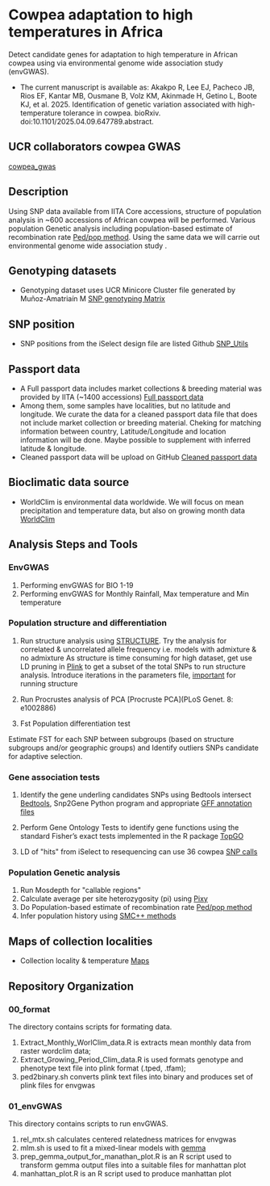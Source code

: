 # Cowpea adaptation to high temperatures in Africa
 
Detect candidate genes for adaptation to high temperature in African cowpea using via environmental genome wide association study (envGWAS).

* The current manuscript is available as:
Akakpo R, Lee EJ, Pacheco JB, Rios EF, Kantar MB, Ousmane B, Volz KM, Akinmade H, Getino L, Boote KJ, et al. 2025. Identification of genetic variation associated with high-temperature tolerance in cowpea. bioRxiv. doi:10.1101/2025.04.09.647789.abstract.

## UCR collaborators cowpea GWAS
[cowpea_gwas](https://github.com/cjfiscus/cowpea_gwas)

## Description
Using SNP data available from IITA Core accessions, structure of population analysis in ~600 accessions of African cowpea will be performed. Various population Genetic analysis including population-based estimate of recombination rate  [Ped/pop method](doi:10.1101/gr.067181.107). Using the same data we will carrie out environmental genome wide association study . 

## Genotyping datasets
- Genotyping dataset uses UCR Minicore Cluster file generated by Muñoz-Amatriaín M [SNP genotyping Matrix](https://www.dropbox.com/s/qiw024smgmj7snd/IITA_Core_SNPs_MinicoreCluster.xlsx?dl=0) 

## SNP position
- SNP positions from the iSelect design file are listed Github [SNP_Utils](https://github.com/MorrellLAB/cowpea_annotation/tree/main/Results)

## Passport data
- A Full passport data includes market collections & breeding material was provided by IITA (~1400 accessions) [Full passport data](https://www.dropbox.com/s/33pkna1l2ckjrgp/IITA_Core_2021_PassportData.xlsx?dl=0)
- Among them, some samples have localities, but no latitude and longitude.  We curate the data for a cleaned passport data file that does not include market collection or breeding material.  Cheking for matching information between country, Latitude/Longitude and location information will be done. Maybe possible to supplement with inferred latitude & longitude.
- Cleaned passport data will be upload on GitHub [Cleaned passport data](...) 

## Bioclimatic data source
- WorldClim is environmental data worldwide. We will focus on mean precipitation and temperature data, but also on growing month data [WorldClim](https://www.worldclim.org)

## Analysis Steps and Tools

### EnvGWAS

1. Performing envGWAS for BIO 1-19
2. Performing envGWAS for Monthly Rainfall, Max temperature and Min temperature

###  Population structure and differentiation 

1. Run structure analysis using [STRUCTURE](https://web.stanford.edu/group/pritchardlab/structure.html).  Try the analysis for correlated & uncorrelated allele frequency i.e. models with admixture & no admixture
As structure is time consuming for high dataset, get use LD pruning in [Plink](https://zzz.bwh.harvard.edu/plink/) to get a subset of the total SNPs to run structure analysis. Introduce iterations in the parameters file, [important](https://rosenberglab.stanford.edu/clumpp.html) for running structure

2. Run Procrustes analysis of PCA [Procruste PCA](PLoS Genet. 8: e1002886)

3. Fst Population differentiation test
 
Estimate FST for each SNP between subgroups (based on structure subgroups and/or geographic groups) and Identify outliers SNPs candidate for adaptive selection.

### Gene association tests

1. Identify the gene underling candidates SNPs using Bedtools intersect [Bedtools](https://bedtools.readthedocs.io/en/latest/), Snp2Gene Python program and appropriate [GFF annotation files](https://github.com/MorrellLAB/cowpea_annotation/blob/main/Results/IT97K-499-35_v1.0/iSelect_genotyped.vcf)
2. Perform Gene Ontology Tests to identify gene functions using the standard Fisher’s exact tests implemented in the R package [TopGO](https://doi.org/10.1093/bioinformatics/btl140)

3. LD of "hits" from iSelect to resequencing can use 36 cowpea [SNP calls](https://github.com/MorrellLAB/Env_Assoc/tree/master/script/LD_Analysis)

### Population Genetic analysis

1. Run Mosdepth for "callable regions" 
2. Calculate average per site heterozygosity (pi) using [Pixy](https://pixy.readthedocs.io/en/latest/)
3. Do Population-based estimate of recombination rate [Ped/pop method](doi:10.1101/gr.067181.107)
4. Infer population history using [SMC++ methods](https://doi.org/10.1038/ng.3748)

## Maps of collection localities

* Collection locality & temperature
[Maps](https://www.dropbox.com/sh/6wkzny0nhugh472/AAD6MSjfgUfeNMcKa_o26sAAa?dl=0)


## Repository Organization

### 00_format

The directory contains scripts for formating data.

1. Extract_Monthly_WorlClim_data.R is extracts mean monthly data from raster wordclim data;
2. Extract_Growing_Period_Clim_data.R is used formats genotype and phenotype text file into plink format (.tped, .tfam);
3. ped2binary.sh converts plink text files into binary and produces set of plink files for envgwas

### 01_envGWAS

This directory contains scripts to run envGWAS.

1. rel_mtx.sh calculates centered relatedness matrices for envgwas
2. mlm.sh is used to fit a mixed-linear models with [gemma](https://doi.org/10.1038/ng.2310)
3. prep_gemma_output_for_manathan_plot.R is an R script used to transform gemma output files into a suitable files for manhattan plot
4. manhattan_plot.R is an R script used to produce manhattan plot



